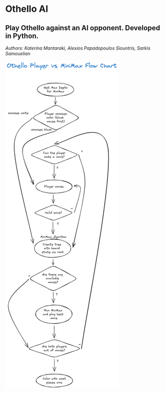 # Othello AI

## Play Othello against an AI opponent. Developed in Python.

*Authors: Katerina Mantaraki, Alexios Papadopoulos Siountris, Sarkis Samouelian*

![A flow chart for the program](images/flow_chart.png)
